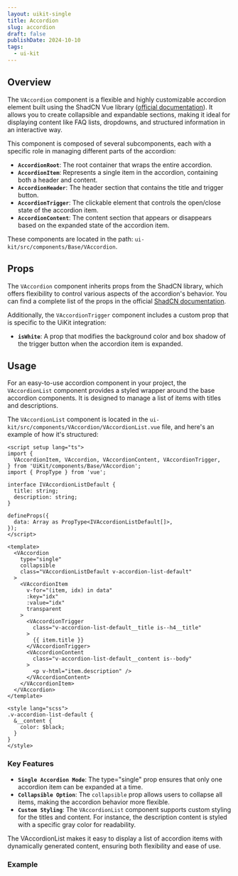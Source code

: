```yaml
---
layout: uikit-single
title: Accordion
slug: accordion
draft: false
publishDate: 2024-10-10
tags:
  - ui-kit
---
```

## Overview
The `VAccordion` component is a flexible and highly customizable accordion element built using the ShadCN Vue library ([official documentation](https://www.shadcn-vue.com/docs/components/accordion.html)). It allows you to create collapsible and expandable sections, making it ideal for displaying content like FAQ lists, dropdowns, and structured information in an interactive way.

This component is composed of several subcomponents, each with a specific role in managing different parts of the accordion:

- **`AccordionRoot`**: The root container that wraps the entire accordion.
- **`AccordionItem`**: Represents a single item in the accordion, containing both a header and content.
- **`AccordionHeader`**: The header section that contains the title and trigger button.
- **`AccordionTrigger`**: The clickable element that controls the open/close state of the accordion item.
- **`AccordionContent`**: The content section that appears or disappears based on the expanded state of the accordion item.

These components are located in the path: `ui-kit/src/components/Base/VAccordion`.

## Props
The `VAccordion` component inherits props from the ShadCN library, which offers flexibility to control various aspects of the accordion's behavior. You can find a complete list of the props in the official [ShadCN documentation](https://www.shadcn-vue.com/docs/components/accordion.html).

Additionally, the `VAccordionTrigger` component includes a custom prop that is specific to the UiKit integration:
- **`isWhite`**: A prop that modifies the background color and box shadow of the trigger button when the accordion item is expanded.

## Usage
For an easy-to-use accordion component in your project, the `VAccordionList` component provides a styled wrapper around the base accordion components. It is designed to manage a list of items with titles and descriptions.

The `VAccordionList` component is located in the `ui-kit/src/components/VAccordion/VAccordionList.vue` file, and here's an example of how it's structured:

```vue
<script setup lang="ts">
import {
  VAccordionItem, VAccordion, VAccordionContent, VAccordionTrigger,
} from 'UiKit/components/Base/VAccordion';
import { PropType } from 'vue';

interface IVAccordionListDefault {
  title: string;
  description: string;
}

defineProps({
  data: Array as PropType<IVAccordionListDefault[]>,
});
</script>

<template>
  <VAccordion
    type="single"
    collapsible
    class="VAccordionListDefault v-accordion-list-default"
  >
    <VAccordionItem
      v-for="(item, idx) in data"
      :key="idx"
      :value="idx"
      transparent
    >
      <VAccordionTrigger
        class="v-accordion-list-default__title is--h4__title"
      >
        {{ item.title }}
      </VAccordionTrigger>
      <VAccordionContent
        class="v-accordion-list-default__content is--body"
      >
        <p v-html="item.description" />
      </VAccordionContent>
    </VAccordionItem>
  </VAccordion>
</template>

<style lang="scss">
.v-accordion-list-default {
  &__content {
    color: $black;
  }
}
</style>
```

### Key Features
- **`Single Accordion Mode`**: The type="single" prop ensures that only one accordion item can be expanded at a time.
- **`Collapsible Option`**: The `collapsible` prop allows users to collapse all items, making the accordion behavior more flexible.
- **`Custom Styling`**: The `VAccordionList` component supports custom styling for the titles and content. For instance, the description content is styled with a specific gray color for readability.

The VAccordionList makes it easy to display a list of accordion items with dynamically generated content, ensuring both flexibility and ease of use.

### Example
<script setup lang="ts">
import VAccordionList from 'UiKit/components/VAccordion/VAccordionList.vue';
const data = [
  {
    title: 'Title 1',
    description: 'Description 1',
  },
  {
    title: 'Title 2',
    description: 'Description 2',
  },
  {
    title: 'Title 3',
    description: 'Description 3',
  },
]
</script>

<div class="is--margin-top-40">
  <VAccordionList
    :data="data"
  />
</div>